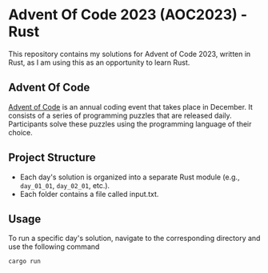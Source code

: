 # Advent Of Code 2023 (AOC2023) - Rust


This repository contains my solutions for Advent of Code 2023, written in Rust, as I am using this as an opportunity to learn Rust.

## Advent Of Code

[Advent of Code](https://adventofcode.com) is an annual coding event that takes place in December. It consists of a series of programming puzzles that are released daily. Participants solve these puzzles using the programming language of their choice.

## Project Structure

- Each day's solution is organized into a separate Rust module (e.g., `day_01_01`, `day_02_01`, etc.).
- Each folder contains a file called input.txt.

## Usage

To run a specific day's solution, navigate to the corresponding directory and use the following command

```bash
cargo run
```
